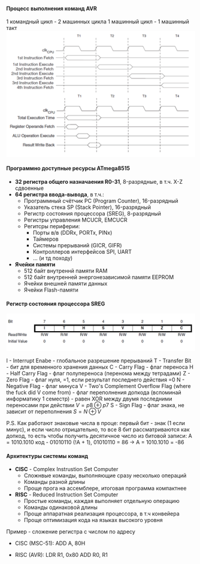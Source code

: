 #### Процесс выполнения команд AVR

1 командный цикл - 2 машинных цикла
1 машинный цикл - 1 машинный такт
![Pasted image 20250219111016.png](%D0%9F%D0%B8%D0%BA%D1%87%D0%B8/%D0%9B%D0%B5%D0%BA%D1%86%D0%B8%D0%B8/Pasted%20image%2020250219111016.png)

#### Программно доступные ресурсы ATmega8515

* **32 регистра общего назначаения R0-31**, 8-разрядные, в т.ч. X-Z сдвоенные
* **64 регистра ввода-вывода**, в т.ч.:
  * Программный счётчик PC (Program Counter), 16-разрядный
  * Указатель стека SP (Stack Pointer), 16-разрядный
  * Регистр состояния процессора (SREG), 8-разрядный
  * Регистры управления MCUCR, EMCUCR
  * Регитсры периферии:
    * Порты в/в (DDRx, PORTx, PINx)
    * Таймеров
    * Системы прерываний (GICR, GIFR)
    * Контроллеров интерфейсов SPI, UART
    * ... (и тд походу)
* **Ячейки памяти**
  * 512 байт внутреннй памяти RAM
  * 512 байт внутренней энергонезависимой памяти EEPROM
  * Ячейки внешней памяти данных
  * Ячейки Flash-памяти

#### Регистр состояния процессора SREG

![Pasted image 20250226104342.png](%D0%9F%D0%B8%D0%BA%D1%87%D0%B8/%D0%9B%D0%B5%D0%BA%D1%86%D0%B8%D0%B8/Pasted%20image%2020250226104342.png)

I - Interrupt Enabe - глобальное разрешение прерываний
T - Transfer Bit - бит для временного хранения данных
C - Carry Flag - флаг переноса
H - Half Carry Flag - флаг полупереноса (перенома между тетрадами)
Z - Zero Flag - флаг нуля, =1, если результат последнего действия =0
N - Negative Flag - флаг минуса
V - Two's Complement Overflow Flag (where the fuck did V come from) - флаг переполнения допкода (вспоминай информатику 1 семестр) - равен XOR между двумя последними переносами при действии $V=p8\oplus p7$
S - Sign Flag - флаг знака, не зависит от переполнения $S=N\oplus V$

P.S. Как работают знаковые числа в проце: первый бит - знак (1 если минус), и если число отрицательно, то все 8 бит рассматриваются как допкод, то есть чтобы получить десятичное число из битовой записи:
A = 1010.1010 код - 01010110 (!A + 1), 01010110 = 86 -> А = 1010.1010 = -86

#### Архитектуры системы команд

* **CISC** - Complex Instrustion Set Computer
  * Сложнвые команды, выполняющие сразу несколько операций
  * Команды разной длины
  * Проще прога на ассемблере, итоговая программа компактнее
* **RISC** - Reduced Instruction Set Computer
  * Простые команды, каждая выполняет отдельную операцию
  * Команды одинаковой длины
  * Проще аппаратная реализация процессора, в т.ч конвейера
  * Проще оптимизация кода на языках высокого уровня

Пример - сложение регистра с числом по адресу

* CISC (MSC-51):
  ADD A, 80H

* RISC (AVR):
  LDR R1, 0x80
  ADD R0, R1
